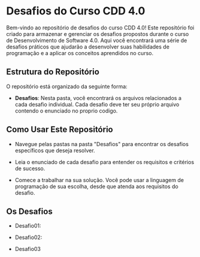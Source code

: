 # Desafios do Curso CDD 4.0

Bem-vindo ao repositório de desafios do curso CDD 4.0! Este repositório foi criado para armazenar e gerenciar os desafios propostos durante o curso de Desenvolvimento de Software 4.0. Aqui você encontrará uma série de desafios práticos que ajudarão a desenvolver suas habilidades de programação e a aplicar os conceitos aprendidos no curso.

## Estrutura do Repositório

O repositório está organizado da seguinte forma:

- **Desafios**: Nesta pasta, você encontrará os arquivos relacionados a cada desafio individual. Cada desafio deve ter seu próprio arquivo contendo o enunciado no proprio codigo.

## Como Usar Este Repositório

- Navegue pelas pastas na pasta "Desafios" para encontrar os desafios específicos que deseja resolver.

- Leia o enunciado de cada desafio para entender os requisitos e critérios de sucesso.

- Comece a trabalhar na sua solução. Você pode usar a linguagem de programação de sua escolha, desde que atenda aos requisitos do desafio.

## Os Desafios

- Desafio01:

- Desafio02:

- Desafio03

